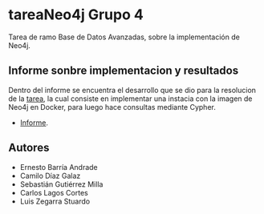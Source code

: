 # tareaNeo4j Grupo 4
Tarea de ramo Base de Datos Avanzadas, sobre la implementación de Neo4j.
## Informe sonbre implementacion y resultados
Dentro del informe se encuentra el desarrollo que se dio para la resolucion de la [tarea](), la cual consiste en implementar una instacia con la imagen de Neo4j en Docker, para luego hace consultas mediante Cypher.
- [Informe](InformeNeo4jGrupo4.pdf).
## Autores

- Ernesto Barría Andrade 
- Camilo Díaz Galaz 
- Sebastián Gutiérrez Milla 
- Carlos Lagos Cortes 
- Luis Zegarra Stuardo 
